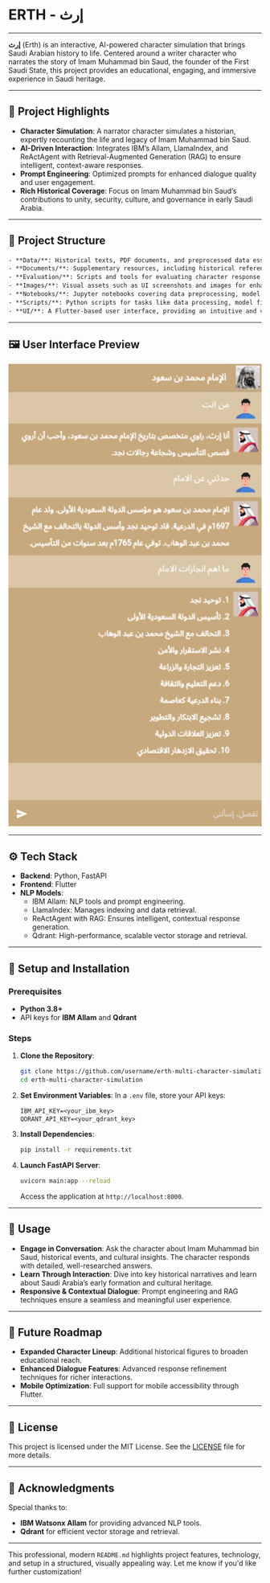 # ERTH - إرث

---

**إرث** (Erth) is an interactive, AI-powered character simulation that brings Saudi Arabian history to life. Centered around a writer character who narrates the story of Imam Muhammad bin Saud, the founder of the First Saudi State, this project provides an educational, engaging, and immersive experience in Saudi heritage.

---

## 🔹 Project Highlights

- **Character Simulation**: A narrator character simulates a historian, expertly recounting the life and legacy of Imam Muhammad bin Saud.
- **AI-Driven Interaction**: Integrates IBM’s Allam, LlamaIndex, and ReActAgent with Retrieval-Augmented Generation (RAG) to ensure intelligent, context-aware responses.
- **Prompt Engineering**: Optimized prompts for enhanced dialogue quality and user engagement.
- **Rich Historical Coverage**: Focus on Imam Muhammad bin Saud’s contributions to unity, security, culture, and governance in early Saudi Arabia.

---

## 📁 Project Structure
```txt
- **Data/**: Historical texts, PDF documents, and preprocessed data essential for building the character’s narrative knowledge.
- **Documents/**: Supplementary resources, including historical references and research materials.
- **Evaluation/**: Scripts and tools for evaluating character response quality and simulation performance.
- **Images/**: Visual assets such as UI screenshots and images for enhancing the user experience.
- **Notebooks/**: Jupyter notebooks covering data preprocessing, model training, and agent setup.
- **Scripts/**: Python scripts for tasks like data processing, model fine-tuning, and embedding management.
- **UI/**: A Flutter-based user interface, providing an intuitive and visually engaging interaction layer.
```
---

## 🖼️ User Interface Preview

![ERTH UI](Images/ERTH_UI.jpeg)

---

## ⚙️ Tech Stack

- **Backend**: Python, FastAPI
- **Frontend**: Flutter
- **NLP Models**:
  - IBM Allam: NLP tools and prompt engineering.
  - LlamaIndex: Manages indexing and data retrieval.
  - ReActAgent with RAG: Ensures intelligent, contextual response generation.
  - Qdrant: High-performance, scalable vector storage and retrieval.

---

## 🚀 Setup and Installation

### Prerequisites

- **Python 3.8+**
- API keys for **IBM Allam** and **Qdrant**

### Steps

1. **Clone the Repository**:
   ```bash
   git clone https://github.com/username/erth-multi-character-simulation.git
   cd erth-multi-character-simulation
   ```

2. **Set Environment Variables**:
   In a `.env` file, store your API keys:
   ```plaintext
   IBM_API_KEY=<your_ibm_key>
   QDRANT_API_KEY=<your_qdrant_key>
   ```

3. **Install Dependencies**:
   ```bash
   pip install -r requirements.txt
   ```

4. **Launch FastAPI Server**:
   ```bash
   uvicorn main:app --reload
   ```
   Access the application at `http://localhost:8000`.

---

## 🧭 Usage

- **Engage in Conversation**: Ask the character about Imam Muhammad bin Saud, historical events, and cultural insights. The character responds with detailed, well-researched answers.
- **Learn Through Interaction**: Dive into key historical narratives and learn about Saudi Arabia’s early formation and cultural heritage.
- **Responsive & Contextual Dialogue**: Prompt engineering and RAG techniques ensure a seamless and meaningful user experience.

---

## 🎯 Future Roadmap

- **Expanded Character Lineup**: Additional historical figures to broaden educational reach.
- **Enhanced Dialogue Features**: Advanced response refinement techniques for richer interactions.
- **Mobile Optimization**: Full support for mobile accessibility through Flutter.

---

## 📝 License

This project is licensed under the MIT License. See the [LICENSE](LICENSE) file for more details.

---

## 🙏 Acknowledgments

Special thanks to:

- **IBM Watsonx Allam** for providing advanced NLP tools.
- **Qdrant** for efficient vector storage and retrieval.

---

This professional, modern `README.md` highlights project features, technology, and setup in a structured, visually appealing way. Let me know if you'd like further customization!
